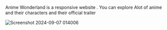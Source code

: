 Anime Wonderland is a responsive website . You can explore Alot of anime and their characters and their official trailer 

![Screenshot 2024-09-07 014006](https://github.com/user-attachments/assets/91762f2a-894a-4fa3-ace2-9b9c172d8dd3)


